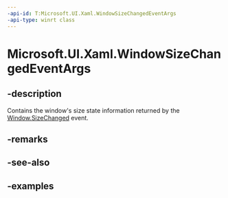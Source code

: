 ```yaml
---
-api-id: T:Microsoft.UI.Xaml.WindowSizeChangedEventArgs
-api-type: winrt class
---
```


# Microsoft.UI.Xaml.WindowSizeChangedEventArgs

<!--
public sealed class WindowSizeChangedEventArgs
-->

## -description

Contains the window's size state information returned by the [Window.SizeChanged](window_sizechanged.md) event.

## -remarks

## -see-also

## -examples
